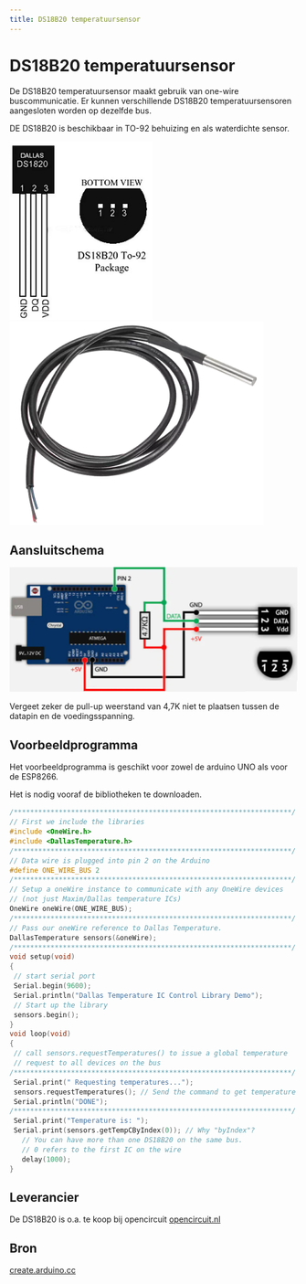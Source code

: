 ```yaml
---
title: DS18B20 temperatuursensor
---
```


# DS18B20 temperatuursensor

De DS18B20 temperatuursensor maakt gebruik van one-wire buscommunicatie. Er kunnen verschillende DS18B20 temperatuursensoren aangesloten worden op dezelfde bus.

DE DS18B20 is beschikbaar in TO-92 behuizing en als waterdichte sensor.

![DS18B20 TO-92 behuizing](./assets/DS18B20TO92.png)
![DS18B20 waterdichte behuizing](./assets/DS18B20Waterdicht.png)

## Aansluitschema

![DS18B20 aansluitschema](./assets/DS18B20Aansluitschema.png)

Vergeet zeker de pull-up weerstand van 4,7K niet te plaatsen tussen de datapin en de voedingsspanning.

## Voorbeeldprogramma

Het voorbeeldprogramma is geschikt voor zowel de arduino UNO als voor de ESP8266.

Het is nodig vooraf de bibliotheken te downloaden.

```cpp
/********************************************************************/
// First we include the libraries
#include <OneWire.h> 
#include <DallasTemperature.h>
/********************************************************************/
// Data wire is plugged into pin 2 on the Arduino 
#define ONE_WIRE_BUS 2 
/********************************************************************/
// Setup a oneWire instance to communicate with any OneWire devices  
// (not just Maxim/Dallas temperature ICs) 
OneWire oneWire(ONE_WIRE_BUS); 
/********************************************************************/
// Pass our oneWire reference to Dallas Temperature. 
DallasTemperature sensors(&oneWire);
/********************************************************************/ 
void setup(void) 
{ 
 // start serial port 
 Serial.begin(9600); 
 Serial.println("Dallas Temperature IC Control Library Demo"); 
 // Start up the library 
 sensors.begin(); 
} 
void loop(void) 
{ 
 // call sensors.requestTemperatures() to issue a global temperature 
 // request to all devices on the bus 
/********************************************************************/
 Serial.print(" Requesting temperatures..."); 
 sensors.requestTemperatures(); // Send the command to get temperature readings 
 Serial.println("DONE"); 
/********************************************************************/
 Serial.print("Temperature is: "); 
 Serial.print(sensors.getTempCByIndex(0)); // Why "byIndex"?  
   // You can have more than one DS18B20 on the same bus.  
   // 0 refers to the first IC on the wire 
   delay(1000); 
} 
```
## Leverancier

De DS18B20 is o.a. te koop bij opencircuit [opencircuit.nl](https://opencircuit.nl/Product/DS18B20-Temperatuur-sensor-probe-1-meter) 

## Bron

[create.arduino.cc](https://create.arduino.cc/projecthub/TheGadgetBoy/ds18b20-digital-temperature-sensor-and-arduino-9cc806) 
